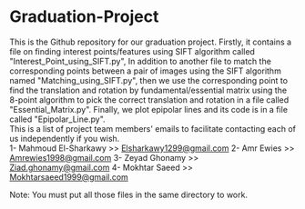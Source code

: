 # Graduation-Project
This is the Github repository for our graduation project. 
Firstly, it contains a file on finding interest points/features using SIFT algorithm called "Interest_Point_using_SIFT.py", 
In addition to another file to match the corresponding points between a pair of images using the SIFT algorithm named "Matching_using_SIFT.py", 
then we use the corresponding point to find the translation and rotation by fundamental/essential matrix using the 8-point algorithm to pick the correct translation and rotation in a file called "Essential_Matrix.py". 
Finally, we plot epipolar lines and its code is in a file called "Epipolar_Line.py".  
This is a list of project team members' emails to facilitate contacting each of us independently if you wish.  
1- Mahmoud El-Sharkawy >> Elsharkawy1299@gmail.com 
2- Amr Ewies >> Amrewies1998@gmail.com 
3- Zeyad Ghonamy >> Ziad.ghonamy@gmail.com 
4- Mokhtar Saeed >> Mokhtarsaeed1999@gmail.com

Note: You must put all those files in the same directory to work.
